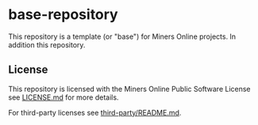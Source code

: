 # base-repository

This repository is a template (or "base") for Miners Online projects. In addition this repository.

## License

This repository is licensed with the Miners Online Public Software License see [LICENSE.md](./LICENSE.md) for more details.

For third-party licenses see [third-party/README.md](third-party/README.md).
